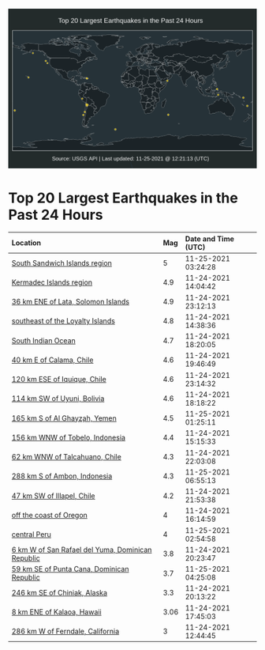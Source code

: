 ![Map](./map.png)

# Top 20 Largest Earthquakes in the Past 24 Hours

| Location | Mag | Date and Time (UTC) |
|:---|:---|:---|
| [South Sandwich Islands region](https://earthquake.usgs.gov/earthquakes/eventpage/us7000fwxn) | 5 | 11-25-2021 03:24:28 |
| [Kermadec Islands region](https://earthquake.usgs.gov/earthquakes/eventpage/us7000fwq4) | 4.9 | 11-24-2021 14:04:42 |
| [36 km ENE of Lata, Solomon Islands](https://earthquake.usgs.gov/earthquakes/eventpage/us7000fwwm) | 4.9 | 11-24-2021 23:12:13 |
| [southeast of the Loyalty Islands](https://earthquake.usgs.gov/earthquakes/eventpage/us7000fwq7) | 4.8 | 11-24-2021 14:38:36 |
| [South Indian Ocean](https://earthquake.usgs.gov/earthquakes/eventpage/us7000fwur) | 4.7 | 11-24-2021 18:20:05 |
| [40 km E of Calama, Chile](https://earthquake.usgs.gov/earthquakes/eventpage/us7000fwv4) | 4.6 | 11-24-2021 19:46:49 |
| [120 km ESE of Iquique, Chile](https://earthquake.usgs.gov/earthquakes/eventpage/us7000fwwk) | 4.6 | 11-24-2021 23:14:32 |
| [114 km SW of Uyuni, Bolivia](https://earthquake.usgs.gov/earthquakes/eventpage/us7000fwuh) | 4.6 | 11-24-2021 18:18:22 |
| [165 km S of Al Ghayz̧ah, Yemen](https://earthquake.usgs.gov/earthquakes/eventpage/us7000fwx3) | 4.5 | 11-25-2021 01:25:11 |
| [156 km WNW of Tobelo, Indonesia](https://earthquake.usgs.gov/earthquakes/eventpage/us7000fwqi) | 4.4 | 11-24-2021 15:15:33 |
| [62 km WNW of Talcahuano, Chile](https://earthquake.usgs.gov/earthquakes/eventpage/us7000fww8) | 4.3 | 11-24-2021 22:03:08 |
| [288 km S of Ambon, Indonesia](https://earthquake.usgs.gov/earthquakes/eventpage/us7000fwyy) | 4.3 | 11-25-2021 06:55:13 |
| [47 km SW of Illapel, Chile](https://earthquake.usgs.gov/earthquakes/eventpage/us7000fww2) | 4.2 | 11-24-2021 21:53:38 |
| [off the coast of Oregon](https://earthquake.usgs.gov/earthquakes/eventpage/us7000fws6) | 4 | 11-24-2021 16:14:59 |
| [central Peru](https://earthquake.usgs.gov/earthquakes/eventpage/us7000fwxh) | 4 | 11-25-2021 02:54:58 |
| [6 km W of San Rafael del Yuma, Dominican Republic](https://earthquake.usgs.gov/earthquakes/eventpage/pr2021328002) | 3.8 | 11-24-2021 20:23:47 |
| [59 km SE of Punta Cana, Dominican Republic](https://earthquake.usgs.gov/earthquakes/eventpage/pr2021329002) | 3.7 | 11-25-2021 04:25:08 |
| [246 km SE of Chiniak, Alaska](https://earthquake.usgs.gov/earthquakes/eventpage/us7000fwv8) | 3.3 | 11-24-2021 20:13:22 |
| [8 km ENE of Kalaoa, Hawaii](https://earthquake.usgs.gov/earthquakes/eventpage/hv72810237) | 3.06 | 11-24-2021 17:45:03 |
| [286 km W of Ferndale, California](https://earthquake.usgs.gov/earthquakes/eventpage/us7000fwpm) | 3 | 11-24-2021 12:44:45 |
